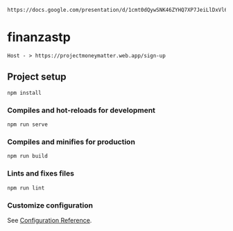 ```
https://docs.google.com/presentation/d/1cmt0dQywSNK46ZYHQ7XP7JeiLlDxVl662Quq7MRBiRE/edit#slide=id.g22b0c516f62_0_0
```
# finanzastp
```
Host - > https://projectmoneymatter.web.app/sign-up 
```

## Project setup
```
npm install
```

### Compiles and hot-reloads for development
```
npm run serve
```

### Compiles and minifies for production
```
npm run build
```

### Lints and fixes files
```
npm run lint
```

### Customize configuration
See [Configuration Reference](https://cli.vuejs.org/config/).


